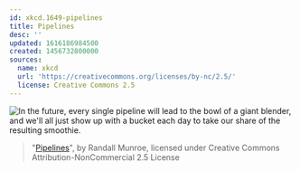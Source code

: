 ```yaml
---
id: xkcd.1649-pipelines
title: Pipelines
desc: ''
updated: 1616186984500
created: 1456732800000
sources:
  name: xkcd
  url: 'https://creativecommons.org/licenses/by-nc/2.5/'
  license: Creative Commons 2.5
---
```

![In the future, every single pipeline will lead to the bowl of a giant blender, and we'll all just show up with a bucket each day to take our share of the resulting smoothie.](https://imgs.xkcd.com/comics/pipelines.png)
> "[Pipelines](https://xkcd.com/1649/)", by Randall Munroe, licensed under Creative Commons Attribution-NonCommercial 2.5 License
